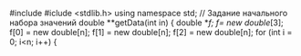 #include <iostream>
#iclude <stdlib.h>
using namespace std;
 // Задание начального набора значений
 double **getData(int in) {
  double **f;
 f= new double*[3];
 f[0] = new double[n];
 f[1] = new double[n];
 f[2] = new double[n];
 for (int i = 0; i<n; i++) {